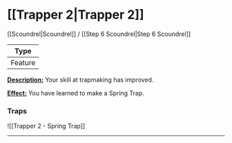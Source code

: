 # [[Trapper 2|Trapper 2]]
[[Scoundrel|Scoundrel]] / [[Step 6 Scoundrel|Step 6 Scoundrel]]


| Type | 
| --- |
| Feature | 

<u>**Description:**</u> Your skill at trapmaking has improved.

<u>**Effect:**</u> You have learned to make a Spring Trap.

### Traps
![[Trapper 2 - Spring Trap]]

---
